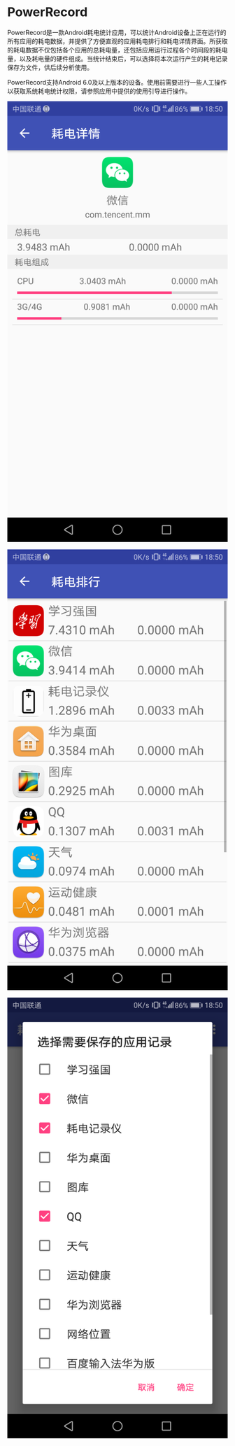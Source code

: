 # PowerRecord
PowerRecord是一款Android耗电统计应用，可以统计Android设备上正在运行的所有应用的耗电数据，并提供了方便直观的应用耗电排行和耗电详情界面。所获取的耗电数据不仅包括各个应用的总耗电量，还包括应用运行过程各个时间段的耗电量，以及耗电量的硬件组成。当统计结束后，可以选择将本次运行产生的耗电记录保存为文件，供后续分析使用。

PowerRecord支持Android 6.0及以上版本的设备。使用前需要进行一些人工操作以获取系统耗电统计权限，请参照应用中提供的使用引导进行操作。

![image](https://github.com/luoziyuan97/PowerRecord/blob/master/screenshots/Screenshot_20190417-185004.png)

![image](https://github.com/luoziyuan97/PowerRecord/blob/master/screenshots/Screenshot_20190417-185010.png)

![image](https://github.com/luoziyuan97/PowerRecord/blob/master/screenshots/Screenshot_20190417-185031.png)
